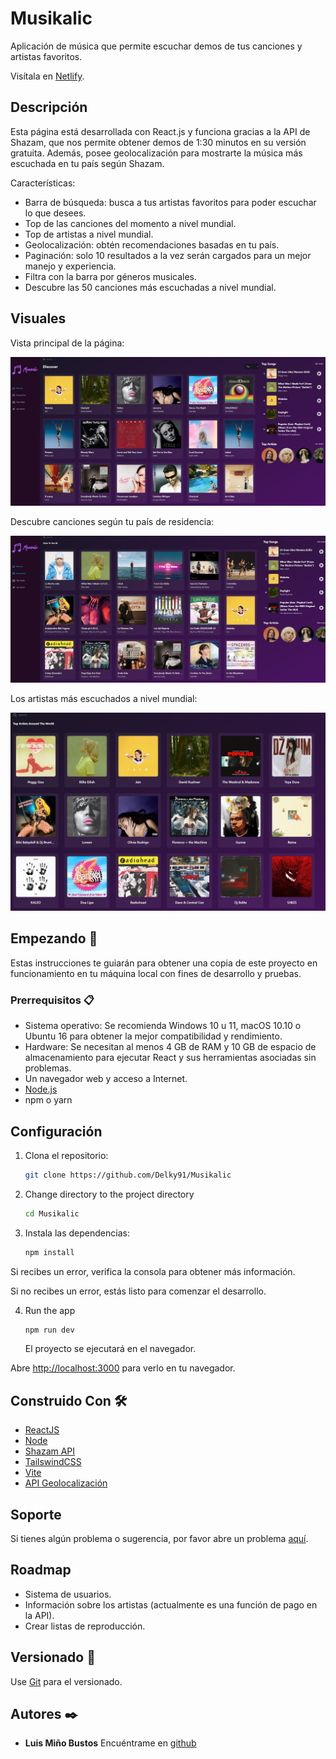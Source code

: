 # Musikalic

Aplicación de música que permite escuchar demos de tus canciones y artistas favoritos.

Visítala en [Netlify](https://musikalic.netlify.app/).

## Descripción

Esta página está desarrollada con React.js y funciona gracias a la API de Shazam, que nos permite obtener demos de 1:30 minutos en su versión gratuita. Además, posee geolocalización para mostrarte la música más escuchada en tu país según Shazam.

Características:

- Barra de búsqueda: busca a tus artistas favoritos para poder escuchar lo que desees.
- Top de las canciones del momento a nivel mundial.
- Top de artistas a nivel mundial.
- Geolocalización: obtén recomendaciones basadas en tu país.
- Paginación: solo 10 resultados a la vez serán cargados para un mejor manejo y experiencia.
- Filtra con la barra por géneros musicales.
- Descubre las 50 canciones más escuchadas a nivel mundial.

## Visuales

Vista principal de la página:

![Vista principal](/src/assets/index.png)

Descubre canciones según tu país de residencia:

![Geolocalización](/src/assets/Geo.png)

Los artistas más escuchados a nivel mundial:

![Top de Artistas](/src/assets/TopArtist.png)

## Empezando 🚀

Estas instrucciones te guiarán para obtener una copia de este proyecto en funcionamiento en tu máquina local con fines de desarrollo y pruebas.

### Prerrequisitos 📋

- Sistema operativo: Se recomienda Windows 10 u 11, macOS 10.10 o Ubuntu 16 para obtener la mejor compatibilidad y rendimiento.
- Hardware: Se necesitan al menos 4 GB de RAM y 10 GB de espacio de almacenamiento para ejecutar React y sus herramientas asociadas sin problemas.
- Un navegador web y acceso a Internet.
- [Node.js](https://nodejs.org/es/download/)
- npm o yarn

## Configuración

1. Clona el repositorio:

   ```bash
   git clone https://github.com/Delky91/Musikalic
   ```

2. Change directory to the project directory

   ```bash
   cd Musikalic
   ```

3. Instala las dependencias:

   ```bash
   npm install
   ```

Si recibes un error, verifica la consola para obtener más información.

Si no recibes un error, estás listo para comenzar el desarrollo.

4. Run the app

   ```bash
   npm run dev
   ```

   El proyecto se ejecutará en el navegador.

Abre [http://localhost:3000](http://localhost:3000) para verlo en tu navegador.


## Construido Con 🛠️


- [ReactJS](https://react.dev/)
- [Node](https://nodejs.org/en/download/)
- [Shazam API](https://rapidapi.com/apidojo/api/shazam)
- [TailswindCSS](https://tailwindcss.com/)
- [Vite](https://vitejs.dev/)
- [API Geolocalización](https://geo.ipify.org/)

## Soporte

Si tienes algún problema o sugerencia, por favor abre un problema [aquí](https://github.com/Delky91/musikalic/issues).

## Roadmap

- Sistema de usuarios.
- Información sobre los artistas (actualmente es una función de pago en la API).
- Crear listas de reproducción.

## Versionado 📌

Use [Git](https://git-scm.com) para el versionado.

## Autores ✒️

- **Luis Miño Bustos** Encuéntrame en [github](https://github.com/Delky91)
